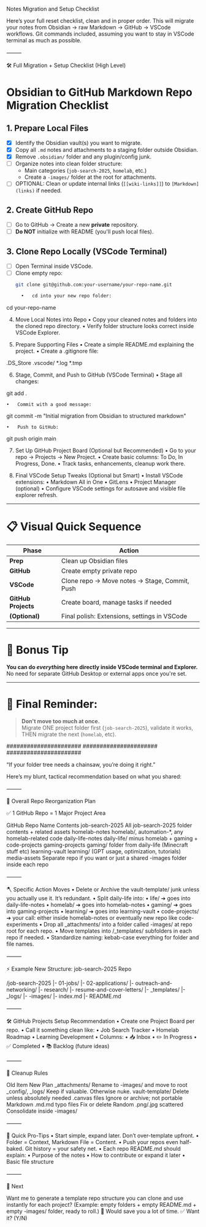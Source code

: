 Notes Migration and Setup Checklist

Here’s your full reset checklist, clean and in proper order.
This will migrate your notes from Obsidian → raw Markdown → GitHub → VSCode workflows.
Git commands included, assuming you want to stay in VSCode terminal as much as possible.

⸻

🛠️ Full Migration + Setup Checklist (High Level)

# Obsidian to GitHub Markdown Repo Migration Checklist

## 1. Prepare Local Files
- [x] Identify the Obsidian vault(s) you want to migrate.
- [x] Copy all `.md` notes and attachments to a staging folder outside Obsidian.
- [x] Remove `.obsidian/` folder and any plugin/config junk.
- [ ] Organize notes into clean folder structure:
  - Main categories (`job-search-2025`, `homelab`, etc.)
  - Create a `-images/` folder at the root for attachments.
- [ ] OPTIONAL: Clean or update internal links (`[[wiki-links]]`) to `[Markdown](links)` if needed.

## 2. Create GitHub Repo
- [ ] Go to GitHub → Create a new **private** repository.
- [ ] **Do NOT** initialize with README (you'll push local files).

## 3. Clone Repo Locally (VSCode Terminal)
- [ ] Open Terminal inside VSCode.
- [ ] Clone empty repo:
  ```bash
  git clone git@github.com:your-username/your-repo-name.git

	•	cd into your new repo folder:

cd your-repo-name



4. Move Local Notes into Repo
	•	Copy your cleaned notes and folders into the cloned repo directory.
	•	Verify folder structure looks correct inside VSCode Explorer.

5. Prepare Supporting Files
	•	Create a simple README.md explaining the project.
	•	Create a .gitignore file:

.DS_Store
.vscode/
*.log
*.tmp



6. Stage, Commit, and Push to GitHub (VSCode Terminal)
	•	Stage all changes:

git add .


	•	Commit with a good message:

git commit -m "Initial migration from Obsidian to structured markdown"


	•	Push to GitHub:

git push origin main



7. Set Up GitHub Project Board (Optional but Recommended)
	•	Go to your repo → Projects → New Project.
	•	Create basic columns: To Do, In Progress, Done.
	•	Track tasks, enhancements, cleanup work there.

8. Final VSCode Setup Tweaks (Optional but Smart)
	•	Install VSCode extensions:
	•	Markdown All in One
	•	GitLens
	•	Project Manager (optional)
	•	Configure VSCode settings for autosave and visible file explorer refresh.

---

# 📋 Visual Quick Sequence
| Phase            | Action                                          |
|------------------|--------------------------------------------------|
| **Prep**         | Clean up Obsidian files                         |
| **GitHub**       | Create empty private repo                       |
| **VSCode**       | Clone repo → Move notes → Stage, Commit, Push   |
| **GitHub Projects** | Create board, manage tasks if needed        |
| **(Optional)**   | Final polish: Extensions, settings in VSCode    |

---

# 🚀 Bonus Tip
**You can do *everything* here directly inside VSCode terminal and Explorer.**  
No need for separate GitHub Desktop or external apps once you're set.

---

# 🧠 Final Reminder:
> **Don't move too much at once.**  
> Migrate ONE project folder first (`job-search-2025`), validate it works, THEN migrate the next (`homelab`, etc).


######################
######################
######################

“If your folder tree needs a chainsaw, you’re doing it right.”

Here’s my blunt, tactical recommendation based on what you shared:

⸻

🎯 Overall Repo Reorganization Plan

✅ 1 GitHub Repo = 1 Major Project Area

GitHub Repo Name	Contents
job-search-2025	All job-search-2025 folder contents + related assets
homelab-notes	homelab/, automation-*, any homelab-related code
daily-life-notes	daily-life/ minus homelab + gaming + code-projects
gaming-projects	gaming/ folder from daily-life (Minecraft stuff etc)
learning-vault	learning/ (GPT usage, optimization, tutorials)
media-assets	Separate repo if you want or just a shared -images folder inside each repo



⸻

🪓 Specific Action Moves
	•	Delete or Archive the vault-template/ junk unless you actually use it. It’s redundant.
	•	Split daily-life into:
	•	life/ ➔ goes into daily-life-notes
	•	homelab/ ➔ goes into homelab-notes
	•	gaming/ ➔ goes into gaming-projects
	•	learning/ ➔ goes into learning-vault
	•	code-projects/ ➔ your call: either inside homelab-notes or eventually new repo like code-experiments
	•	Drop all _attachments/ into a folder called -images/ at repo root for each repo.
	•	Move templates into /_templates/ subfolders in each repo if needed.
	•	Standardize naming: kebab-case everything for folder and file names.

⸻

⚡ Example New Structure: job-search-2025 Repo

/job-search-2025
  |- 01-jobs/
  |- 02-applications/
  |- outreach-and-networking/
  |- research/
  |- resume-and-cover-letters/
  |- _templates/
  |- _logs/
  |- -images/
  |- index.md
  |- README.md



⸻

🛠 GitHub Projects Setup Recommendation
	•	Create one Project Board per repo.
	•	Call it something clean like:
	•	Job Search Tracker
	•	Homelab Roadmap
	•	Learning Development
	•	Columns:
	•	📥 Inbox
	•	✏️ In Progress
	•	✅ Completed
	•	📚 Backlog (future ideas)

⸻

🧹 Cleanup Rules

Old Item	New Plan
_attachments/	Rename to -images/ and move to root
_config/, _logs/	Keep if valuable. Otherwise nuke.
vault-template/	Delete unless absolutely needed
.canvas files	Ignore or archive; not portable Markdown
.md.md typo files	Fix or delete
Random .png/.jpg scattered	Consolidate inside -images/



⸻

🧢 Quick Pro-Tips
	•	Start simple, expand later. Don’t over-template upfront.
	•	Folder = Context, Markdown File = Content.
	•	Push your repos even half-baked. Git history = your safety net.
	•	Each repo README.md should explain:
	•	Purpose of the notes
	•	How to contribute or expand it later
	•	Basic file structure

⸻

🧨 Next

Want me to generate a template repo structure you can clone and use instantly for each project?
(Example: empty folders + empty README.md + empty -images/ folder, ready to roll.) 🚀
Would save you a lot of time. ✅
Want it? (Y/N)